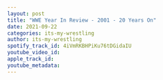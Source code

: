 ```yaml
---
layout: post
title: "WWE Year In Review - 2001 - 20 Years On"
date: 2021-09-22
categories: its-my-wrestling
author: its-my-wrestling
spotify_track_id: 4iVmRKBHPiKu76tDGidaIU
youtube_video_id: 
apple_track_id: 
youtube_metadata: 
---
```

